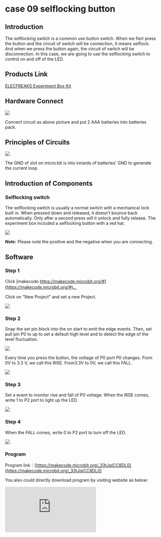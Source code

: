 ﻿# case 09 selflocking button

## Introduction ##

 The selflocking switch is a common use button switch. When we fisrt press the button and the circuit of switch will be connection, it means selflock. And when we press the button again, the circuit of switch will be disconnection. In this case, we are going to use the selflocking switch to control on and off of the LED.

## Products Link

[ELECFREAKS Experiment Box Kit](https://shop.elecfreaks.com/products/elecfreaks-experiment-box-kit-without-micro-bit-board?_pos=1&_sid=ac099db2f&_ss=r)

## Hardware Connect ##

![](https://wiki-media-ef.oss-cn-hongkong.aliyuncs.com/i18n/en/docusaurus-plugin-content-docs/current/microbit/circuit-design/microbit-experiment-box-kit/images/2hsQnmL.png)

  Connect circuit as above picture and put 2 AAA batteries into batteries pack.

## Principles of Circuits ##

![](https://wiki-media-ef.oss-cn-hongkong.aliyuncs.com/i18n/en/docusaurus-plugin-content-docs/current/microbit/circuit-design/microbit-experiment-box-kit/images/VT0SVKN.png)

 The GND of slot on micro:bit is into innards of batteries' GND to generate the current loop.

## Introduction of Components ##

### Selflocking switch ###
 The selflocking switch is usually a normal switch with a mechanical lock built in. When pressed down and released, it doesn't bounce back automatically. Only after a second press will it unlock and fully release.
 The experiment box included a selflocking button with a red hat.

![](https://wiki-media-ef.oss-cn-hongkong.aliyuncs.com/i18n/en/docusaurus-plugin-content-docs/current/microbit/circuit-design/microbit-experiment-box-kit/images/3iIZPHP.png)

***Note:*** Please note the positive and the negative when you are connecting.

## Software

### Step 1

 Click [makecode https://makecode.microbit.org/#](https://makecode.microbit.org/#)。

 Click on "New Project" and set a new Project.

![](https://wiki-media-ef.oss-cn-hongkong.aliyuncs.com/i18n/en/docusaurus-plugin-content-docs/current/microbit/circuit-design/microbit-experiment-box-kit/images/t34k5Zb.png)

### Step 2

 Snap the set pin block into the on start to emit the edge events. Then, set pull pin P0 to up to set a default high level and to detect the edge of the level fluctuation.

![](https://wiki-media-ef.oss-cn-hongkong.aliyuncs.com/i18n/en/docusaurus-plugin-content-docs/current/microbit/circuit-design/microbit-experiment-box-kit/images/aIzHYGY.png)

 Every time you press the button, the voltage of P0 port P0 changes. From 0V to 3.3 V, we call this RISE. From3.3V to 0V, we call this FALL.

![](https://wiki-media-ef.oss-cn-hongkong.aliyuncs.com/i18n/en/docusaurus-plugin-content-docs/current/microbit/circuit-design/microbit-experiment-box-kit/images/kcnveNe.jpg)

### Step 3

 Set a event to monitor rise and fall of P0 voltage. When the RISE comes, write 1 to P2 port to light up the LED.

![](https://wiki-media-ef.oss-cn-hongkong.aliyuncs.com/i18n/en/docusaurus-plugin-content-docs/current/microbit/circuit-design/microbit-experiment-box-kit/images/c6aX7T8.png)

### Step 4

 When the FALL comes, write 0 to P2 port to turn off the LED.

![](https://wiki-media-ef.oss-cn-hongkong.aliyuncs.com/i18n/en/docusaurus-plugin-content-docs/current/microbit/circuit-design/microbit-experiment-box-kit/images/c6aX7T8.png)

### Program

 Program link：[https://makecode.microbit.org/_33tJqiCC8DL0](https://makecode.microbit.org/_33tJqiCC8DL0)

 You also could directly download program by visiting website as below:

<div
    style={{
        position: 'relative',
        paddingBottom: '60%',
        overflow: 'hidden',
    }}
>
    <iframe
        src="https://makecode.microbit.org/_33tJqiCC8DL0"
        frameborder="0"
        sandbox="allow-popups allow-forms allow-scripts allow-same-origin"
        style={{
            position: 'absolute',
            width: '100%',
            height: '100%',
        }}
    />
</div>


## Result

  Press down selflocking switch, LED turns on; press again, LED turns off.

## Think

 How can we control the micro:bit screen with the selflocking switch ?

## Questions



## More Information
